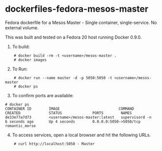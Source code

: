 dockerfiles-fedora-mesos-master
===============================

Fedora dockerfile for a Mesos Master - Single container, single-service.  No external volume.

This was built and tested on a Fedora 20 host running Docker 0.9.0.

1. To build:

```
	# docker build -rm -t <username>/mesos-master .
	# docker images
```

2. To Run:

```
	# docker run --name master -d -p 5050:5050 -t <username>/mesos-master
	# docker ps
```

3. To confirm ports are available:

```
# docker ps
CONTAINER ID        IMAGE                           COMMAND             CREATED             STATUS              PORTS        NAMES
de33e77a7d73        <username>/mesos-master:latest   supervisord -n      6 seconds ago       Up 4 seconds        0.0.0.0:5050->5050/tcp   romantic_morse
```

4. To access services, open a local browser and hit the following URLs.

```
	# curl http://localhost:5050 - Master
```
